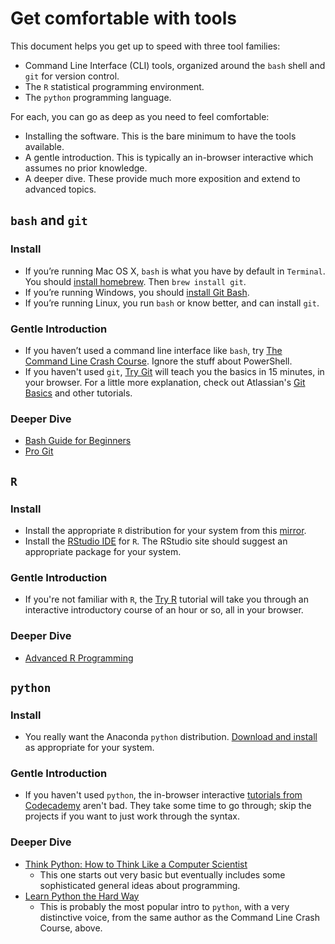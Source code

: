 # Get comfortable with tools


This document helps you get up to speed with three tool families:

 * Command Line Interface (CLI) tools, organized around the `bash` shell and `git` for version control.
 * The `R` statistical programming environment.
 * The `python` programming language.

For each, you can go as deep as you need to feel comfortable:

 * Installing the software. This is the bare minimum to have the tools available.
 * A gentle introduction. This is typically an in-browser interactive which assumes no prior knowledge.
 * A deeper dive. These provide much more exposition and extend to advanced topics.


## `bash` and `git`

### Install

 * If you’re running Mac OS X, `bash` is what you have by default in `Terminal`. You should [install homebrew](http://brew.sh/#install). Then `brew install git`.
 * If you’re running Windows, you should [install Git Bash](http://openhatch.org/missions/windows-setup/install-git-bash).
 * If you’re running Linux, you run `bash` or know better, and can install `git`.

### Gentle Introduction

 * If you haven’t used a command line interface like `bash`, try [The Command Line Crash Course](http://cli.learncodethehardway.org/book/). Ignore the stuff about PowerShell.
 * If you haven't used `git`, [Try Git](http://try.github.io/) will teach you the basics in 15 minutes, in your browser. For a little more explanation, check out Atlassian's [Git Basics](https://www.atlassian.com/git/tutorial/git-basics) and other tutorials.

### Deeper Dive

 * [Bash Guide for Beginners](http://writers.fultus.com/garrels/ebooks/Machtelt_Garrels_Bash_Guide_for_Beginners_2nd_Ed.pdf)
 * [Pro Git](http://git-scm.com/book)


## `R`

### Install

 * Install the appropriate `R` distribution for your system from this [mirror](http://watson.nci.nih.gov/cran_mirror/).
 * Install the [RStudio IDE](http://www.rstudio.com/ide/download/desktop) for `R`. The RStudio site should suggest an appropriate package for your system.

### Gentle Introduction

 * If you're not familiar with `R`, the [Try R](http://tryr.codeschool.com/) tutorial will take you through an interactive introductory course of an hour or so, all in your browser.

### Deeper Dive

* [Advanced R Programming](http://adv-r.had.co.nz/)


## `python`

### Install

 * You really want the Anaconda `python` distribution. [Download and install](http://continuum.io/downloads) as appropriate for your system.

### Gentle Introduction

 * If you haven't used `python`, the in-browser interactive [tutorials from Codecademy](http://www.codecademy.com/tracks/python) aren't bad. They take some time to go through; skip the projects if you want to just work through the syntax.

### Deeper Dive

 * [Think Python: How to Think Like a Computer Scientist](http://www.greenteapress.com/thinkpython/thinkpython.pdf)
     * This one starts out very basic but eventually includes some sophisticated general ideas about programming.
 * [Learn Python the Hard Way](http://learnpythonthehardway.org/book/)
     * This is probably the most popular intro to `python`, with a very distinctive voice, from the same author as the Command Line Crash Course, above.
